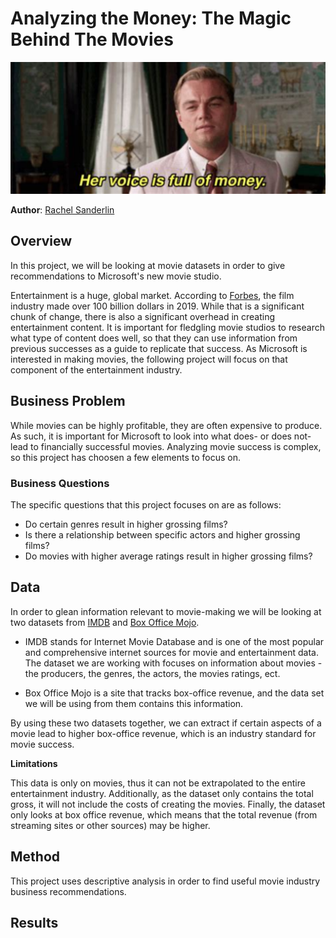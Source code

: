 # Analyzing the Money: The Magic Behind The Movies
![leo meme Great Gatsby](Images/Leo_meme.png)

**Author**: [Rachel Sanderlin](mailto:sanderlin2013@gmail.com)

## Overview
In this project, we will be looking at movie datasets in order to give recommendations to Microsoft's new movie studio.

Entertainment is a huge, global market. According to [Forbes](https://www.forbes.com/sites/rosaescandon/2020/03/12/the-film-industry-made-a-record-breaking-100-billion-last-year/?sh=5404bc6634cd), the film industry made over 100 billion dollars in 2019. While that is a significant chunk of change, there is also a significant overhead in creating entertainment content. It is important for fledgling movie studios to research what type of content does well, so that they can use information from previous successes as a guide to replicate that success. As Microsoft is interested in making movies, the following project will focus on that component of the entertainment industry.

## Business Problem
While movies can be highly profitable, they are often expensive to produce. As such, it is important for Microsoft to look into what does- or does not- lead to financially successful movies. Analyzing movie success is complex, so this project has choosen a few elements to focus on. 

### Business Questions
The specific questions that this project focuses on are as follows: 
- Do certain genres result in higher grossing films?
- Is there a relationship between specific actors and higher grossing films?
- Do movies with higher average ratings result in higher grossing films?

## Data 
In order to glean information relevant to movie-making we will be looking at two datasets from [IMDB](https://www.imdb.com/) and [Box Office Mojo](https://www.boxofficemojo.com/). 

- IMDB stands for Internet Movie Database and is one of the most popular and comprehensive internet sources for movie and entertainment data. The dataset we are working with focuses on information about movies - the producers, the genres, the actors, the movies ratings, ect. 

- Box Office Mojo is a site that tracks box-office revenue, and the data set we will be using from them contains this information. 

By using these two datasets together, we can extract if certain aspects of a movie lead to higher box-office revenue, which is an industry standard for movie success. 

**Limitations** 

This data is only on movies, thus it can not be extrapolated to the entire entertainment industry. Additionally, as the dataset only contains the total gross, it will not include the costs of creating the movies. Finally, the dataset only looks at box office revenue, which means that the total revenue (from streaming sites or other sources) may be higher. 

## Method
This project uses descriptive analysis in order to find useful movie industry business recommendations.

## Results

